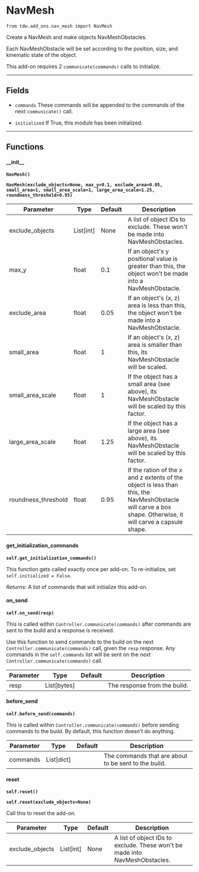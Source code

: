 # NavMesh

`from tdw.add_ons.nav_mesh import NavMesh`

Create a NavMesh and make objects NavMeshObstacles.

Each NavMeshObstacle will be set according to the position, size, and kinematic state of the object.

This add-on requires 2 `communicate(commands)` calls to initialize.

***

## Fields

- `commands` These commands will be appended to the commands of the next `communicate()` call.

- `initialized` If True, this module has been initialized.

***

## Functions

#### \_\_init\_\_

**`NavMesh()`**

**`NavMesh(exclude_objects=None, max_y=0.1, exclude_area=0.05, small_area=1, small_area_scale=1, large_area_scale=1.25, roundness_threshold=0.95)`**

| Parameter | Type | Default | Description |
| --- | --- | --- | --- |
| exclude_objects |  List[int] | None | A list of object IDs to exclude. These won't be made into NavMeshObstacles. |
| max_y |  float  | 0.1 | If an object's y positional value is greater than this, the object won't be made into a NavMeshObstacle. |
| exclude_area |  float  | 0.05 | If an object's (x, z) area is less than this, the object won't be made into a NavMeshObstacle. |
| small_area |  float  | 1 | If an object's (x, z) area is smaller than this, its NavMeshObstacle will be scaled. |
| small_area_scale |  float  | 1 | If the object has a small area (see above), its NavMeshObstacle will be scaled by this factor. |
| large_area_scale |  float  | 1.25 | If the object has a large area (see above), its NavMeshObstacle will be scaled by this factor. |
| roundness_threshold |  float  | 0.95 | If the ration of the x and z extents of the object is less than this, the NavMeshObstacle will carve a box shape. Otherwise, it will carve a capsule shape. |

#### get_initialization_commands

**`self.get_initialization_commands()`**

This function gets called exactly once per add-on. To re-initialize, set `self.initialized = False`.

_Returns:_  A list of commands that will initialize this add-on.

#### on_send

**`self.on_send(resp)`**

This is called within `Controller.communicate(commands)` after commands are sent to the build and a response is received.

Use this function to send commands to the build on the next `Controller.communicate(commands)` call, given the `resp` response.
Any commands in the `self.commands` list will be sent on the *next* `Controller.communicate(commands)` call.

| Parameter | Type | Default | Description |
| --- | --- | --- | --- |
| resp |  List[bytes] |  | The response from the build. |

#### before_send

**`self.before_send(commands)`**

This is called within `Controller.communicate(commands)` before sending commands to the build. By default, this function doesn't do anything.

| Parameter | Type | Default | Description |
| --- | --- | --- | --- |
| commands |  List[dict] |  | The commands that are about to be sent to the build. |

#### reset

**`self.reset()`**

**`self.reset(exclude_objects=None)`**

Call this to reset the add-on.

| Parameter | Type | Default | Description |
| --- | --- | --- | --- |
| exclude_objects |  List[int] | None | A list of object IDs to exclude. These won't be made into NavMeshObstacles. |